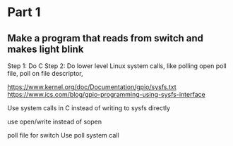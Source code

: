 # Part 1

## Make a program that reads from switch and makes light blink
Step 1: Do C
Step 2: Do lower level Linux system calls, like polling
    open poll file, poll on file descriptor,

https://www.kernel.org/doc/Documentation/gpio/sysfs.txt
https://www.ics.com/blog/gpio-programming-using-sysfs-interface

Use system calls in C instead of writing to sysfs directly

use open/write instead of sopen

poll file for switch
Use poll system call